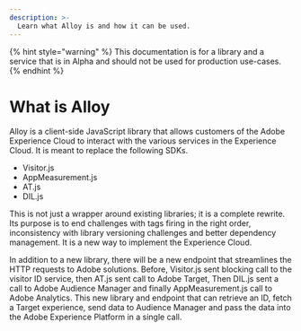 ```yaml
---
description: >-
  Learn what Alloy is and how it can be used. 
---
```


{% hint style="warning" %}
This documentation is for a library and a service that is in Alpha and should not be used for production use-cases. 
{% endhint %}

# What is Alloy
Alloy is a client-side JavaScript library that allows customers of the Adobe Experience Cloud to interact with the various services in the Experience Cloud. It is meant to replace the following SDKs. 
- Visitor.js
- AppMeasurement.js
- AT.js
- DIL.js

This is not just a wrapper around existing libraries; it is a complete rewrite. Its purpose is to end challenges with tags firing in the right order, inconsistency with library versioning challenges and better dependency management. It is a new way to implement the Experience Cloud. 

In addition to a new library, there will be a new endpoint that streamlines the HTTP requests to Adobe solutions. Before, Visitor.js sent blocking call to the visitor ID service, then AT.js sent call to Adobe Target, Then DIL.js sent a call to Adobe Audience Manager and finally AppMeasurement.js call to Adobe Analytics. This new library and endpoint that can retrieve an ID, fetch a Target experience, send data to Audience Manager and pass the data into the Adobe Experience Platform in a single call. 
